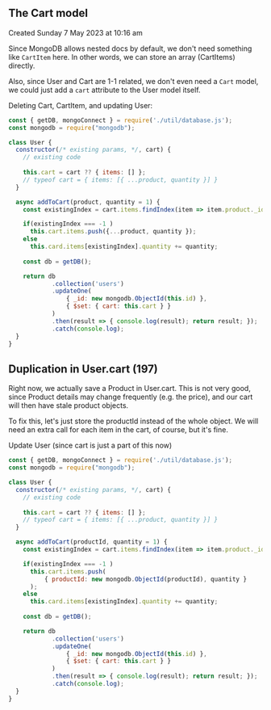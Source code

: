 ## The Cart model
Created Sunday 7 May 2023 at 10:16 am

Since MongoDB allows nested docs by default, we don't need something like `CartItem` here. In other words, we can store an array (CartItems) directly.

Also, since User and Cart are 1-1 related, we don't even need a `Cart` model, we could just add a `cart` attribute to the User model itself.

Deleting Cart, CartItem, and updating User:
```js
const { getDB, mongoConnect } = require('./util/database.js');
const mongodb = require("mongodb");

class User {
  constructor(/* existing params, */, cart) {
    // existing code
    
    this.cart = cart ?? { items: [] }; 
    // typeof cart = { items: [{ ...product, quantity }] }
  }

  async addToCart(product, quantity = 1) {
	const existingIndex = cart.items.findIndex(item => item.product._id === product._id);

	if(existingIndex === -1 )
      this.cart.items.push({...product, quantity });
    else
	  this.card.items[existingIndex].quantity += quantity;
	
	const db = getDB();

	return db
			.collection('users')
			.updateOne(
				{ _id: new mongodb.ObjectId(this.id) },
				{ $set: { cart: this.cart } }
			)
			.then(result => { console.log(result); return result; });
			.catch(console.log);
  }
}
```


## Duplication in User.cart (197)
Right now, we actually save a Product in User.cart. This is not very good, since Product details may change frequently (e.g. the price), and our cart will then have stale product objects.

To fix this, let's just store the productId instead of the whole object. We will need an extra call for each item in the cart, of course, but it's fine.

Update User (since cart is just a part of this now)
```js
const { getDB, mongoConnect } = require('./util/database.js');
const mongodb = require("mongodb");

class User {
  constructor(/* existing params, */, cart) {
    // existing code
    
    this.cart = cart ?? { items: [] }; 
    // typeof cart = { items: [{ ...product, quantity }] }
  }

  async addToCart(productId, quantity = 1) {
	const existingIndex = cart.items.findIndex(item => item.product._id.toString() === productId);

	if(existingIndex === -1 )
      this.cart.items.push(
	      { productId: new mongodb.ObjectId(productId), quantity }
	  );
    else
	  this.card.items[existingIndex].quantity += quantity;
	
	const db = getDB();

	return db
			.collection('users')
			.updateOne(
				{ _id: new mongodb.ObjectId(this.id) },
				{ $set: { cart: this.cart } }
			)
			.then(result => { console.log(result); return result; });
			.catch(console.log);
  }
}
```


